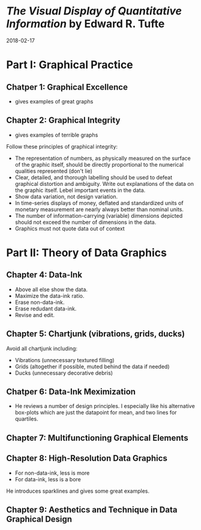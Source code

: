 # *The Visual Display of Quantitative Information* by Edward R. Tufte
2018-02-17


# Part I: Graphical Practice
## Chatper 1: Graphical Excellence
- gives examples of great graphs

## Chapter 2: Graphical Integrity
- gives examples of terrible graphs

Follow these principles of graphical integrity:
- The representation of numbers, as physically measured on the surface of the graphic itself, should be directly proportional to the numerical qualities represented (don't lie)
- Clear, detailed, and thorough labelling should be used to defeat graphical distortion and ambiguity. Write out explanations of the data on the graphic itself. Lebel important events in the data.
- Show data variation, not design variation.
- In time-series displays of money, deflated and standardized units of monetary measurement are nearly always better than nominal units.
- The number of information-carrying (variable) dimensions depicted should not exceed the number of dimensions in the data.
- Graphics must not quote data out of context

# Part II: Theory of Data Graphics
## Chapter 4: Data-Ink
- Above all else show the data.
- Maximize the data-ink ratio.
- Erase non-data-ink.
- Erase redudant data-ink.
- Revise and edit.

## Chapter 5: Chartjunk (vibrations, grids, ducks)
Avoid all chartjunk including:
- Vibrations (unnecessary textured filling)
- Grids (altogether if possible, muted behind the data if needed)
- Ducks (unnecessary decorative debris)

## Chatper 6: Data-Ink Meximization
- He reviews a number of design principles. I especially like his alternative box-plots which are just the datapoint for mean, and two lines for quartiles.

## Chapter 7: Multifunctioning Graphical Elements

## Chapter 8: High-Resolution Data Graphics
- For non-data-ink, less is more
- For data-ink, less is a bore

He introduces sparklines and gives some great examples.

## Chapter 9: Aesthetics and Technique in Data Graphical Design